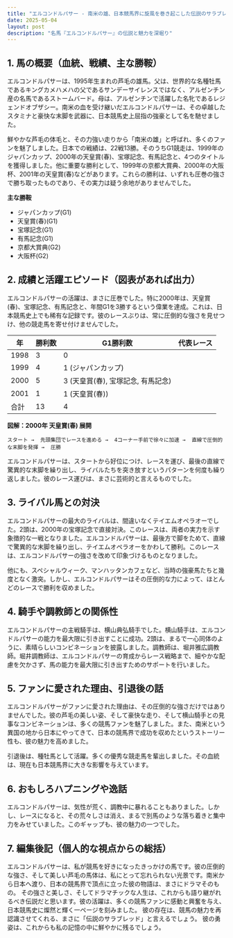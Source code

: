 ```yaml
---
title: "エルコンドルパサー - 南米の雄、日本競馬界に旋風を巻き起こした伝説のサラブレッド"
date: 2025-05-04
layout: post
description: "名馬『エルコンドルパサー』の伝説と魅力を深堀り"
---
```


## 1. 馬の概要（血統、戦績、主な勝鞍）

エルコンドルパサーは、1995年生まれの芦毛の雄馬。父は、世界的な名種牡馬であるキングカメハメハの父であるサンデーサイレンスではなく、アルゼンチン産の名馬であるストームバード。母は、アルゼンチンで活躍した名牝であるレジェンドオブザシー。南米の血を受け継いだエルコンドルパサーは、その卓越したスタミナと豪快な末脚を武器に、日本競馬史上屈指の強豪として名を馳せました。

鮮やかな芦毛の体毛と、その力強い走りから「南米の雄」と呼ばれ、多くのファンを魅了しました。日本での戦績は、22戦13勝。そのうちG1競走は、1999年のジャパンカップ、2000年の天皇賞(春)、宝塚記念、有馬記念と、4つのタイトルを獲得しました。他に重要な勝利として、1999年の京都大賞典、2000年の大阪杯、2001年の天皇賞(春)などがあります。これらの勝利は、いずれも圧巻の強さで勝ち取ったものであり、その実力は疑う余地がありませんでした。

**主な勝鞍**

* ジャパンカップ(G1)
* 天皇賞(春)(G1)
* 宝塚記念(G1)
* 有馬記念(G1)
* 京都大賞典(G2)
* 大阪杯(G2)


## 2. 成績と活躍エピソード（図表があれば出力）

エルコンドルパサーの活躍は、まさに圧巻でした。特に2000年は、天皇賞(春)、宝塚記念、有馬記念と、年間G1を3勝するという偉業を達成。これは、日本競馬史上でも稀有な記録です。彼のレースぶりは、常に圧倒的な強さを見せつけ、他の競走馬を寄せ付けませんでした。

| 年 | 勝利数 | G1勝利数 | 代表レース |
|---|---|---|---|
| 1998 | 3 | 0 |  |
| 1999 | 4 | 1 (ジャパンカップ) |  |
| 2000 | 5 | 3 (天皇賞(春), 宝塚記念, 有馬記念) |  |
| 2001 | 1 | 1 (天皇賞(春)) |  |
| 合計 | 13 | 4 |  |


**図解：2000年 天皇賞(春) 展開**

```
スタート →  先頭集団でレースを進める →  4コーナー手前で徐々に加速 →  直線で圧倒的な末脚を発揮 →  圧勝
```

エルコンドルパサーは、スタートから好位につけ、レースを運び、最後の直線で驚異的な末脚を繰り出し、ライバルたちを突き放すというパターンを何度も繰り返しました。彼のレース運びは、まさに芸術的と言えるものでした。


## 3. ライバル馬との対決

エルコンドルパサーの最大のライバルは、間違いなくテイエムオペラオーでした。2頭は、2000年の宝塚記念で直接対決。このレースは、両者の実力を示す象徴的な一戦となりました。エルコンドルパサーは、最後方で脚をためて、直線で驚異的な末脚を繰り出し、テイエムオペラオーをかわして勝利。このレースは、エルコンドルパサーの強さを改めて印象づけるものとなりました。

他にも、スペシャルウィーク、マンハッタンカフェなど、当時の強豪馬たちと幾度となく激突。しかし、エルコンドルパサーはその圧倒的な力によって、ほとんどのレースで勝利を収めました。


## 4. 騎手や調教師との関係性

エルコンドルパサーの主戦騎手は、横山典弘騎手でした。横山騎手は、エルコンドルパサーの能力を最大限に引き出すことに成功。2頭は、まるで一心同体のように、素晴らしいコンビネーションを披露しました。調教師は、堀井雅広調教師。堀井調教師は、エルコンドルパサーの育成からレース戦略まで、細やかな配慮を欠かさず、馬の能力を最大限に引き出すためのサポートを行いました。


## 5. ファンに愛された理由、引退後の話

エルコンドルパサーがファンに愛された理由は、その圧倒的な強さだけではありませんでした。彼の芦毛の美しい姿、そして豪快な走り、そして横山騎手との見事なコンビネーションは、多くの競馬ファンを魅了しました。また、南米という異国の地から日本にやってきて、日本の競馬界で成功を収めたというストーリー性も、彼の魅力を高めました。

引退後は、種牡馬として活躍。多くの優秀な競走馬を輩出しました。その血統は、現在も日本競馬界に大きな影響を与えています。


## 6. おもしろハプニングや逸話

エルコンドルパサーは、気性が荒く、調教中に暴れることもありました。しかし、レースになると、その荒々しさは消え、まるで別馬のような落ち着きと集中力をみせていました。このギャップも、彼の魅力の一つでした。


## 7. 編集後記（個人的な視点からの総括）

エルコンドルパサーは、私が競馬を好きになったきっかけの馬です。彼の圧倒的な強さ、そして美しい芦毛の馬体は、私にとって忘れられない光景です。南米から日本へ渡り、日本の競馬界で頂点に立った彼の物語は、まさにドラマそのもの。  その強さと美しさ、そしてドラマチックな人生は、これからも語り継がれるべき伝説だと思います。彼の活躍は、多くの競馬ファンに感動と興奮を与え、日本競馬史に燦然と輝く一ページを刻みました。  彼の存在は、競馬の魅力を再認識させてくれる、まさに「伝説のサラブレッド」と言えるでしょう。  彼の勇姿は、これからも私の記憶の中に鮮やかに残るでしょう。
